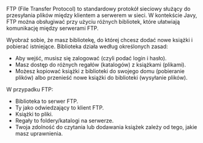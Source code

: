 FTP (File Transfer Protocol) to standardowy protokół sieciowy służący do przesyłania plików między klientem a serwerem w sieci. W kontekście Javy, FTP można obsługiwać przy użyciu różnych bibliotek, które ułatwiają komunikację między serwerami FTP.

Wyobraź sobie, że masz bibliotekę, do której chcesz dodać nowe książki i pobierać istniejące.
Biblioteka działa według określonych zasad:
- Aby wejść, musisz się zalogować (czyli podać login i hasło).
- Masz dostęp do różnych regałów (katalogów) z książkami (plikami).
- Możesz kopiować książki z biblioteki do swojego domu (pobieranie plików) albo przenieść nowe książki do biblioteki (wysyłanie plików).

W przypadku FTP:
- Biblioteka to serwer FTP.
- Ty jako odwiedzający to klient FTP.
- Książki to pliki.
- Regały to foldery/katalogi na serwerze.
- Twoja zdolność do czytania lub dodawania książek zależy od tego, jakie masz uprawnienia.
